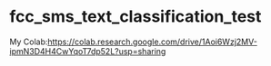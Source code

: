 # fcc_sms_text_classification_test

My Colab:https://colab.research.google.com/drive/1Aoi6Wzj2MV-ipmN3D4H4CwYqoT7dp52L?usp=sharing
